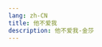 ```yaml
---
lang: zh-CN  
title: 他不爱我  
description: 他不爱我-金莎  
---
```



<MusicPlayer musicId="247488" musicSrc="https://oss-xuxin.oss-cn-beijing.aliyuncs.com/blog/music/%E9%87%91%E8%8E%8E-%E4%BB%96%E4%B8%8D%E7%88%B1%E6%88%91.mp3" style="margin:0 auto" theme="borealis"></MusicPlayer>

<br>


<Comment></Comment>
